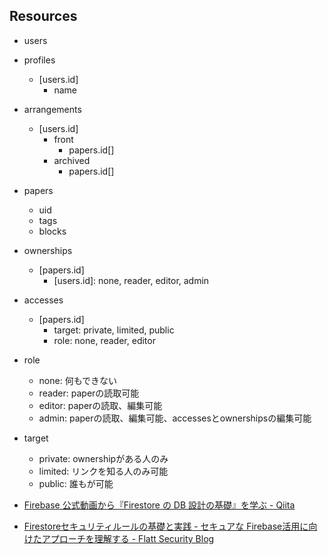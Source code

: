 ## Resources

- users
- profiles
  - [users.id]
    - name
- arrangements
  - [users.id]
    - front
      - papers.id[]
    - archived
      - papers.id[]
- papers
  - uid
  - tags
  - blocks
- ownerships
  - [papers.id]
    - [users.id]: none, reader, editor, admin
- accesses
  - [papers.id]
    - target: private, limited, public
    - role: none, reader, editor

- role
  - none: 何もできない
  - reader: paperの読取可能
  - editor: paperの読取、編集可能
  - admin: paperの読取、編集可能、accessesとownershipsの編集可能
- target
  - private: ownershipがある人のみ
  - limited: リンクを知る人のみ可能
  - public: 誰もが可能

- [Firebase 公式動画から『Firestore の DB 設計の基礎』を学ぶ - Qiita](https://qiita.com/KosukeSaigusa/items/860b5a2a6a02331d07cb)
- [Firestoreセキュリティルールの基礎と実践 - セキュアな Firebase活用に向けたアプローチを理解する - Flatt Security Blog](https://blog.flatt.tech/entry/firestore_security_rules)
